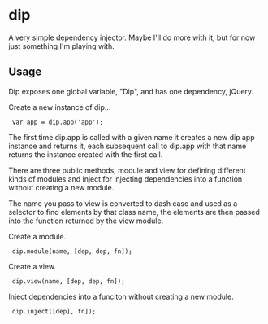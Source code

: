 # dip

A very simple dependency injector. Maybe I'll do more with it, but for now just something I'm playing with.

## Usage

Dip exposes one global variable, "Dip", and has one dependency, jQuery.

Create a new instance of dip...

     var app = dip.app('app');

The first time dip.app is called with a given name it creates a new dip app instance and returns it, each subsequent call to dip.app with that name returns the instance created with the first call.

There are three public methods, module and view for defining different kinds of modules and inject for injecting dependencies into a function without creating a new module.

The name you pass to view is converted to dash case and used as a selector to find elements by that class name, the elements are then passed into the function returned by the view module.

Create a module.

     dip.module(name, [dep, dep, fn]);

Create a view.

     dip.view(name, [dep, dep, fn]);

Inject dependencies into a funciton without creating a new module.

     dip.inject([dep], fn]);